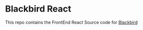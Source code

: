 # Blackbird React
This repo contains the FrontEnd React Source code for [Blackbird](https://github.com/p1ngul1n0/blackbird) 
